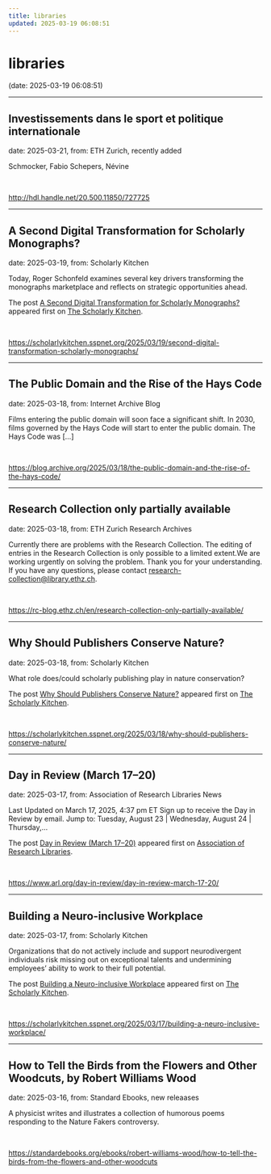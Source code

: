 ```yaml
---
title: libraries
updated: 2025-03-19 06:08:51
---
```


# libraries

(date: 2025-03-19 06:08:51)

---

## Investissements dans le sport et politique internationale

date: 2025-03-21, from: ETH Zurich, recently added

Schmocker, Fabio
Schepers, Névine 

<br> 

<http://hdl.handle.net/20.500.11850/727725>

---

## A Second Digital Transformation for Scholarly Monographs?

date: 2025-03-19, from: Scholarly Kitchen

<p>Today, Roger Schonfeld examines several key drivers transforming the monographs marketplace and reflects on strategic opportunities ahead. </p>
<p>The post <a href="https://scholarlykitchen.sspnet.org/2025/03/19/second-digital-transformation-scholarly-monographs/">A Second Digital Transformation for Scholarly Monographs?</a> appeared first on <a href="https://scholarlykitchen.sspnet.org">The Scholarly Kitchen</a>.</p>
 

<br> 

<https://scholarlykitchen.sspnet.org/2025/03/19/second-digital-transformation-scholarly-monographs/>

---

## The Public Domain and the Rise of the Hays Code

date: 2025-03-18, from: Internet Archive Blog

Films entering the public domain will soon face a significant shift. In 2030, films governed by the Hays Code will start to enter the public domain. The Hays Code was [&#8230;] 

<br> 

<https://blog.archive.org/2025/03/18/the-public-domain-and-the-rise-of-the-hays-code/>

---

## Research Collection only partially available

date: 2025-03-18, from: ETH Zurich Research Archives

Currently there are problems with the Research Collection. The editing of entries in the Research Collection is only possible to a limited extent.We are working urgently on solving the problem. Thank you for your understanding. If you have any questions, please contact research-collection@library.ethz.ch. 

<br> 

<https://rc-blog.ethz.ch/en/research-collection-only-partially-available/>

---

## Why Should Publishers Conserve Nature?

date: 2025-03-18, from: Scholarly Kitchen

<p>What role does/could scholarly publishing play in nature conservation?</p>
<p>The post <a href="https://scholarlykitchen.sspnet.org/2025/03/18/why-should-publishers-conserve-nature/">Why Should Publishers Conserve Nature?</a> appeared first on <a href="https://scholarlykitchen.sspnet.org">The Scholarly Kitchen</a>.</p>
 

<br> 

<https://scholarlykitchen.sspnet.org/2025/03/18/why-should-publishers-conserve-nature/>

---

## Day in Review (March 17–20)

date: 2025-03-17, from: Association of Research Libraries News

<p>Last Updated on March 17, 2025, 4:37 pm ET Sign up to receive the Day in Review by email. Jump to: Tuesday, August 23 &#124; Wednesday, August 24 &#124; Thursday,...</p>
<p>The post <a href="https://www.arl.org/day-in-review/day-in-review-march-17-20/">Day in Review (March 17–20)</a> appeared first on <a href="https://www.arl.org">Association of Research Libraries</a>.</p>
 

<br> 

<https://www.arl.org/day-in-review/day-in-review-march-17-20/>

---

## Building a Neuro-inclusive Workplace

date: 2025-03-17, from: Scholarly Kitchen

<p>Organizations that do not actively include and support neurodivergent individuals risk missing out on exceptional talents and undermining employees’ ability to work to their full potential.</p>
<p>The post <a href="https://scholarlykitchen.sspnet.org/2025/03/17/building-a-neuro-inclusive-workplace/">Building a Neuro-inclusive Workplace</a> appeared first on <a href="https://scholarlykitchen.sspnet.org">The Scholarly Kitchen</a>.</p>
 

<br> 

<https://scholarlykitchen.sspnet.org/2025/03/17/building-a-neuro-inclusive-workplace/>

---

## How to Tell the Birds from the Flowers and Other Woodcuts, by Robert Williams Wood

date: 2025-03-16, from: Standard Ebooks, new releaases

A physicist writes and illustrates a collection of humorous poems responding to the Nature Fakers controversy. 

<br> 

<https://standardebooks.org/ebooks/robert-williams-wood/how-to-tell-the-birds-from-the-flowers-and-other-woodcuts>


